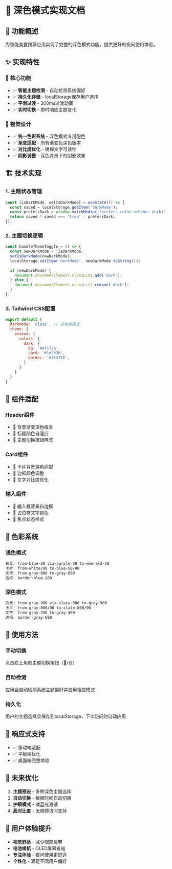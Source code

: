 # 🌙 深色模式实现文档

## 🎯 功能概述
为智能美食推荐应用实现了完整的深色模式功能，提供更好的夜间使用体验。

## ✨ 实现特性

### 🔧 核心功能
- ✅ **智能主题检测** - 自动检测系统偏好
- ✅ **持久化存储** - localStorage保存用户选择
- ✅ **平滑过渡** - 300ms过渡动画
- ✅ **实时切换** - 即时响应主题变化

### 🎨 视觉设计
- ✅ **统一色彩系统** - 深色模式专用配色
- ✅ **渐变适配** - 所有渐变色深色版本
- ✅ **对比度优化** - 确保文字可读性
- ✅ **阴影调整** - 深色背景下的阴影效果

## 🏗️ 技术实现

### 1. 主题状态管理
```typescript
const [isDarkMode, setIsDarkMode] = useState(() => {
  const saved = localStorage.getItem('darkMode');
  const prefersDark = window.matchMedia('(prefers-color-scheme: dark)').matches;
  return saved ? saved === 'true' : prefersDark;
});
```

### 2. 主题切换逻辑
```typescript
const handleThemeToggle = () => {
  const newDarkMode = !isDarkMode;
  setIsDarkMode(newDarkMode);
  localStorage.setItem('darkMode', newDarkMode.toString());
  
  if (newDarkMode) {
    document.documentElement.classList.add('dark');
  } else {
    document.documentElement.classList.remove('dark');
  }
};
```

### 3. Tailwind CSS配置
```javascript
export default {
  darkMode: 'class', // 启用类模式
  theme: {
    extend: {
      colors: {
        dark: {
          bg: '#0f172a',
          card: '#1e293b', 
          border: '#334155',
        }
      }
    }
  }
}
```

## 🎨 组件适配

### Header组件
- 🔄 背景渐变深色版本
- 🔄 标题颜色自适应
- 🔄 主题切换按钮样式

### Card组件
- 🔄 卡片背景深色适配
- 🔄 边框颜色调整
- 🔄 文字对比度优化

### 输入组件
- 🔄 输入框背景和边框
- 🔄 占位符文字颜色
- 🔄 焦点状态样式

## 🌈 色彩系统

### 浅色模式
```css
背景: from-blue-50 via-purple-50 to-emerald-50
卡片: from-white/90 to-blue-50/90
文字: from-gray-800 to-gray-600
边框: border-blue-200
```

### 深色模式
```css
背景: from-gray-900 via-slate-800 to-gray-900
卡片: from-gray-800/90 to-slate-800/90
文字: from-gray-200 to-gray-400
边框: border-gray-600
```

## 🚀 使用方法

### 手动切换
点击右上角的主题切换按钮（🌙/🌞）

### 自动检测
应用会自动检测系统主题偏好并应用相应模式

### 持久化
用户的主题选择会保存到localStorage，下次访问时自动应用

## 📱 响应式支持
- ✅ 移动端适配
- ✅ 平板端优化
- ✅ 桌面端完整体验

## 🔮 未来优化
1. **主题预设** - 多种深色主题选择
2. **自动切换** - 根据时间自动切换
3. **护眼模式** - 减蓝光滤镜
4. **高对比度** - 无障碍访问支持

## 🎯 用户体验提升
- **视觉舒适** - 减少眼部疲劳
- **电池续航** - OLED屏幕省电
- **专注体验** - 夜间使用更舒适
- **个性化** - 满足不同用户偏好
